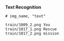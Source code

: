 **Text Recognition**

```text
# img_name, "text"

train/1009_2.png You
train/1017_1.png Rescue
train/1017_2.png mission
```
